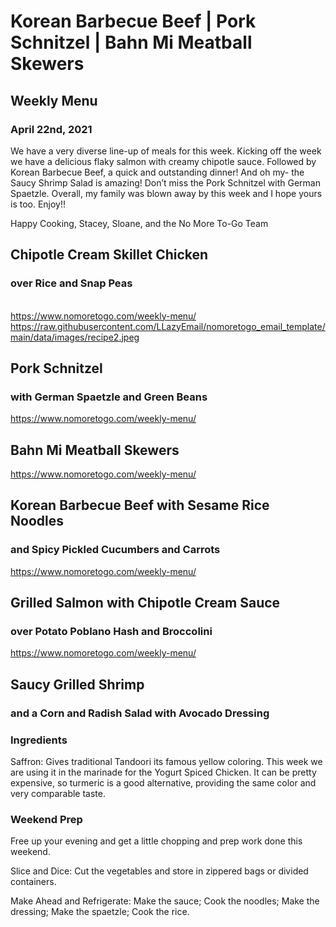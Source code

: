 
# Korean Barbecue Beef | Pork Schnitzel | Bahn Mi Meatball Skewers


## Weekly Menu
### April 22nd, 2021

We have a very diverse line-up of meals for this week. Kicking off the week we have a delicious flaky salmon with creamy chipotle sauce. Followed by Korean Barbecue Beef, a quick and outstanding dinner! And oh my- the Saucy Shrimp Salad is amazing! Don’t miss the Pork Schnitzel with German Spaetzle. Overall, my family was blown away by this week and I hope yours is too. Enjoy!!

Happy Cooking, 
Stacey, Sloane, and the No More To-Go Team



[](https://www.nomoretogo.com/weekly-menu/)

[](https://raw.githubusercontent.com/LLazyEmail/nomoretogo_email_template/main/data/images/recipe1.jpeg)
      
## Chipotle Cream Skillet Chicken
### over Rice and Snap Peas
      

[]()  
[]()
https://www.nomoretogo.com/weekly-menu/
https://raw.githubusercontent.com/LLazyEmail/nomoretogo_email_template/main/data/images/recipe2.jpeg
      
## Pork Schnitzel
### with German Spaetzle and Green Beans

[]()
[](    https://raw.githubusercontent.com/LLazyEmail/nomoretogo_email_template/main/data/images/recipe3.jpeg)
https://www.nomoretogo.com/weekly-menu/


## Bahn Mi Meatball Skewers
   
    
[]()
[](https://raw.githubusercontent.com/LLazyEmail/nomoretogo_email_template/main/data/images/recipe4.jpeg)

https://www.nomoretogo.com/weekly-menu/
  
      
## Korean Barbecue Beef with Sesame Rice Noodles
### and Spicy Pickled Cucumbers and Carrots
    
[]()
[](https://raw.githubusercontent.com/LLazyEmail/nomoretogo_email_template/main/data/images/recipe5.jpeg)

https://www.nomoretogo.com/weekly-menu/
     
      
## Grilled Salmon with Chipotle Cream Sauce
### over Potato Poblano Hash and Broccolini

[]()
[](https://raw.githubusercontent.com/LLazyEmail/nomoretogo_email_template/main/data/images/recipe6.jpeg)


https://www.nomoretogo.com/weekly-menu/
      
      
## Saucy Grilled Shrimp      
### and a Corn and Radish Salad with Avocado Dressing

    




### Ingredients

Saffron: Gives traditional Tandoori its famous yellow coloring. This week we are using it in the marinade for the Yogurt Spiced Chicken. It can be pretty expensive, so turmeric is a good alternative, providing the same color and very comparable taste.

### Weekend Prep

Free up your evening and get a little chopping and prep work done this weekend.

Slice and Dice: Cut the vegetables and store in zippered bags or divided containers.

Make Ahead and Refrigerate: Make the sauce; Cook the noodles; Make the dressing; Make the spaetzle; Cook the rice.

